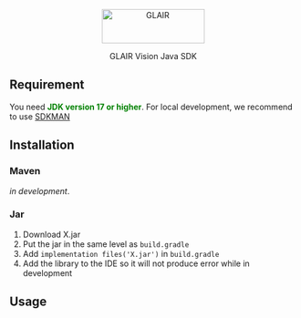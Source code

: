 <p align="center">
  <a href="https://docs.glair.ai" target="_blank">
    <picture>
      <source media="(prefers-color-scheme: dark)" srcset="https://glair-chart.s3.ap-southeast-1.amazonaws.com/images/glair-horizontal-logo-blue.png">
      <source media="(prefers-color-scheme: light)" srcset="https://glair-chart.s3.ap-southeast-1.amazonaws.com/images/glair-horizontal-logo-color.png">
      <img alt="GLAIR" src="https://glair-chart.s3.ap-southeast-1.amazonaws.com/images/glair-horizontal-logo-color.png" width="180" height="60" style="max-width: 100%;">
    </picture>
  </a>
</p>

<p align="center">
  GLAIR Vision Java SDK
<p>

## Requirement

You need <span style="color: green">**JDK version 17 or higher**</span>. For local development, we recommend to use [SDKMAN](https://sdkman.io/)

## Installation

### Maven

_in development_.

### Jar

1. Download X.jar
2. Put the jar in the same level as `build.gradle`
3. Add `implementation files('X.jar')` in `build.gradle`
4. Add the library to the IDE so it will not produce error while in development

## Usage